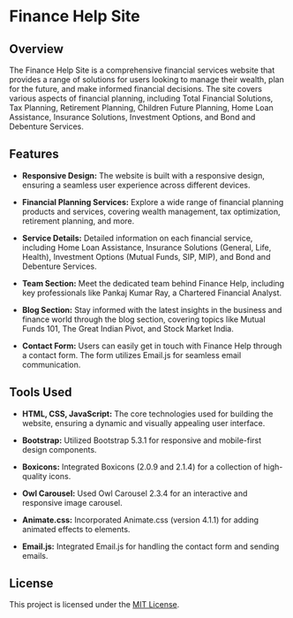 # Finance Help Site

## Overview

The Finance Help Site is a comprehensive financial services website that provides a range of solutions for users looking to manage their wealth, plan for the future, and make informed financial decisions. The site covers various aspects of financial planning, including Total Financial Solutions, Tax Planning, Retirement Planning, Children Future Planning, Home Loan Assistance, Insurance Solutions, Investment Options, and Bond and Debenture Services.

## Features

- **Responsive Design:** The website is built with a responsive design, ensuring a seamless user experience across different devices.

- **Financial Planning Services:** Explore a wide range of financial planning products and services, covering wealth management, tax optimization, retirement planning, and more.

- **Service Details:** Detailed information on each financial service, including Home Loan Assistance, Insurance Solutions (General, Life, Health), Investment Options (Mutual Funds, SIP, MIP), and Bond and Debenture Services.

- **Team Section:** Meet the dedicated team behind Finance Help, including key professionals like Pankaj Kumar Ray, a Chartered Financial Analyst.

- **Blog Section:** Stay informed with the latest insights in the business and finance world through the blog section, covering topics like Mutual Funds 101, The Great Indian Pivot, and Stock Market India.

- **Contact Form:** Users can easily get in touch with Finance Help through a contact form. The form utilizes Email.js for seamless email communication.

## Tools Used

- **HTML, CSS, JavaScript:** The core technologies used for building the website, ensuring a dynamic and visually appealing user interface.

- **Bootstrap:** Utilized Bootstrap 5.3.1 for responsive and mobile-first design components.

- **Boxicons:** Integrated Boxicons (2.0.9 and 2.1.4) for a collection of high-quality icons.

- **Owl Carousel:** Used Owl Carousel 2.3.4 for an interactive and responsive image carousel.

- **Animate.css:** Incorporated Animate.css (version 4.1.1) for adding animated effects to elements.

- **Email.js:** Integrated Email.js for handling the contact form and sending emails.

## License

This project is licensed under the [MIT License](LICENSE).
